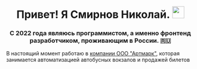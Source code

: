 <h1 align="center">Привет! Я Смирнов Николай.
<img src="https://github.com/blackcater/blackcater/raw/main/images/Hi.gif" height="32"/></h1>
<h3 align="center">С 2022 года являюсь программистом, а именно фронтенд разработчиком, проживающим в России. 🇷🇺</h3>
<p>  В настоящий момент работаю в <a href="https://e-traffic.ru/" target="_blank">компании ООО "Артмарк"</a>, которая занимается автоматизацией автобусных вокзалов и продажей билетов</p>
<br></br>
<!--
**Nikolos-S/Nikolos-S** is a ✨ _special_ ✨ repository because its `README.md` (this file) appears on your GitHub profile.

Here are some ideas to get you started:

- 🔭 I’m currently working on ...
- 🌱 I’m currently learning ...
- 👯 I’m looking to collaborate on ...
- 🤔 I’m looking for help with ...
- 💬 Ask me about ...
- 📫 How to reach me: ...
- 😄 Pronouns: ...
- ⚡ Fun fact: ...
-->
